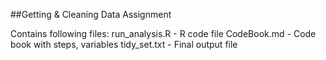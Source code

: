 ##Getting & Cleaning Data Assignment

Contains following files:
run_analysis.R - R code file
CodeBook.md - Code book with steps, variables
tidy_set.txt - Final output file
